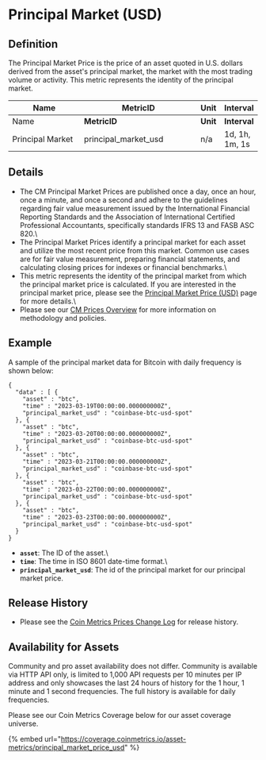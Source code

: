 # Principal Market (USD)

## **Definition**

The Principal Market Price is the price of an asset quoted in U.S. dollars derived from the asset's principal market, the market with the most trading volume or activity. This metric represents the identity of the principal market.

<table data-header-hidden><thead><tr><th width="150">Name</th><th width="239">MetricID</th><th>Unit</th><th>Interval</th></tr></thead><tbody><tr><td>Name</td><td><strong>MetricID</strong></td><td><strong>Unit</strong></td><td><strong>Interval</strong></td></tr><tr><td>Principal Market</td><td>principal_market_usd</td><td>n/a</td><td>1d, 1h, 1m, 1s</td></tr></tbody></table>

## Details

* The CM Principal Market Prices are published once a day, once an hour, once a minute, and once a second and adhere to the guidelines regarding fair value measurement issued by the International Financial Reporting Standards and the Association of International Certified Professional Accountants, specifically standards IFRS 13 and FASB ASC 820.\\
* The Principal Market Prices identify a principal market for each asset and utilize the most recent price from this market. Common use cases are for fair value measurement, preparing financial statements, and calculating closing prices for indexes or financial benchmarks.\\
* This metric represents the identity of the principal market from which the principal market price is calculated. If you are interested in the principal market price, please see the [Principal Market Price (USD)](https://docs.coinmetrics.io/asset-metrics/market/principalmarketprice) page for more details.\\
* Please see our [CM Prices Overview](../reference-rates-overview.md) for more information on methodology and policies.

## **Example**

A sample of the principal market data for Bitcoin with daily frequency is shown below:

```
{
  "data" : [ {
    "asset" : "btc",
    "time" : "2023-03-19T00:00:00.000000000Z",
    "principal_market_usd" : "coinbase-btc-usd-spot"
  }, {
    "asset" : "btc",
    "time" : "2023-03-20T00:00:00.000000000Z",
    "principal_market_usd" : "coinbase-btc-usd-spot"
  }, {
    "asset" : "btc",
    "time" : "2023-03-21T00:00:00.000000000Z",
    "principal_market_usd" : "coinbase-btc-usd-spot"
  }, {
    "asset" : "btc",
    "time" : "2023-03-22T00:00:00.000000000Z",
    "principal_market_usd" : "coinbase-btc-usd-spot"
  }, {
    "asset" : "btc",
    "time" : "2023-03-23T00:00:00.000000000Z",
    "principal_market_usd" : "coinbase-btc-usd-spot"
  }
}
```

* **`asset`**: The ID of the asset.\\
* **`time`**: The time in ISO 8601 date-time format.\\
* **`principal_market_usd`**: The id of the principal market for our principal market price.

## Release History

* Please see the [Coin Metrics Prices Change Log](../methodologies/coin-metrics-prices-methodology.md) for release history.

## **Availability for Assets**

Community and pro asset availability does not differ. Community is available via HTTP API only, is limited to 1,000 API requests per 10 minutes per IP address and only showcases the last 24 hours of history for the 1 hour, 1 minute and 1 second frequencies. The full history is available for daily frequencies.

Please see our Coin Metrics Coverage below for our asset coverage universe.

{% embed url="https://coverage.coinmetrics.io/asset-metrics/principal_market_price_usd" %}
